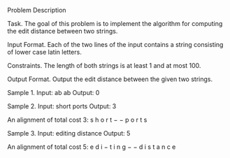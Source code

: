 Problem Description

Task. The goal of this problem is to implement the algorithm for computing the edit distance between two
strings.

Input Format. Each of the two lines of the input contains a string consisting of lower case latin letters.

Constraints. The length of both strings is at least 1 and at most 100.

Output Format. Output the edit distance between the given two strings.

Sample 1.
Input:
ab
ab
Output:
0

Sample 2.
Input:
short
ports
Output:
3

An alignment of total cost 3:
s h o r t −
− p o r t s

Sample 3.
Input:
editing
distance
Output:
5

An alignment of total cost 5:
e d i − t i n g −
− d i s t a n c e
